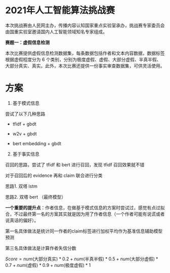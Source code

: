 #  2021年人工智能算法挑战赛

本次挑战赛由人民网主办，传播内容认知国家重点实验室承办，挑战赛专家委员会由国重实验室邀请国内人工智能领域知名专家组成。

**赛题一：虚假信息检测**

本次比赛提供虚假信息检测数据集，每条数据包括作者和文本内容数据，数据标签根据虚假程度分为 6 个类别，分别为极度虚假、虚假、大部分虚假、半真半假、大部分真实、真实。此外，本次比赛还提供一份事实审查数据集，可供灵活使用。



# 方案

1. 基于模式信息

尝试了以下几种思路

- tfidf + gbdt 	

- w2v + gbdt 
- bert embedding + gbdt

2. 基于事实信息

召回的思路，尝试了 tfidf 和 bert 进行召回，发现 tfidf 召回效果就不错

对于召回后的 evidence 再和 claim 联合进行分类

思路1. 双塔 lstm

思路2. 双塔 bert （最终模型）



**一个重要的提升点**：作者信息，在做基于模式信息的方案时尝试过，感觉有点过拟合，不过最终第一名的方案其实就是因为用了作者信息（一个作者可能有说谎或者说真话的偏好）。

第一名具体做法是统计同一作者的claim标签进行加权平均作为基准信息辅助模型预测

第三名具体做法是计算作者失信分数

$Score = num(\text{大部分真实})*0.2+num(\text{半真半假})*0.5+num(\text{大部分虚假})*0.7+num(\text{虚假})*0.9+num(\text{极度虚假})*1$